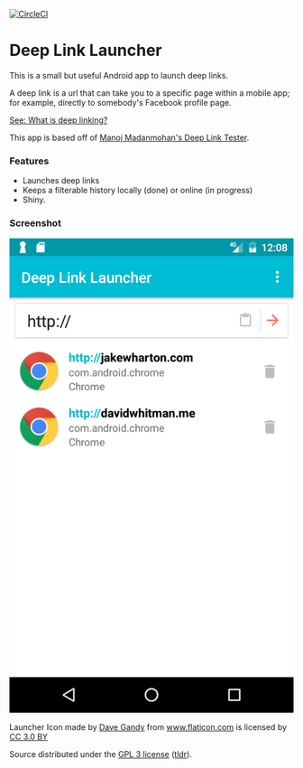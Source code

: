 [![CircleCI](https://circleci.com/gh/davidwhitman/deep-link-launcher/tree/master.svg?style=shield)](https://circleci.com/gh/davidwhitman/deep-link-launcher/tree/master)

# Deep Link Launcher

This is a small but useful Android app to launch deep links. 

A deep link is a url that can take you to a specific page within a mobile app; for example, directly to somebody's Facebook profile page. 

[See: What is deep linking?](https://branch.io/what-is-deep-linking/)

This app is based off of [Manoj Madanmohan's Deep Link Tester](https://github.com/ManojMadanmohan/dlt).

### Features
- Launches deep links
- Keeps a filterable history locally (done) or online (in progress)
- Shiny.

### Screenshot

![App screenshot](screenshot.png)


<div>Launcher Icon made by <a href="http://www.flaticon.com/authors/dave-gandy" title="Dave Gandy">Dave Gandy</a> from <a href="http://www.flaticon.com" title="Flaticon">www.flaticon.com</a> is licensed by <a href="http://creativecommons.org/licenses/by/3.0/" title="Creative Commons BY 3.0" target="_blank">CC 3.0 BY</a></div>

Source distributed under the [GPL 3 license](LICENSE) ([tldr](https://tldrlegal.com/license/gnu-general-public-license-v3-(gpl-3)#summary)).